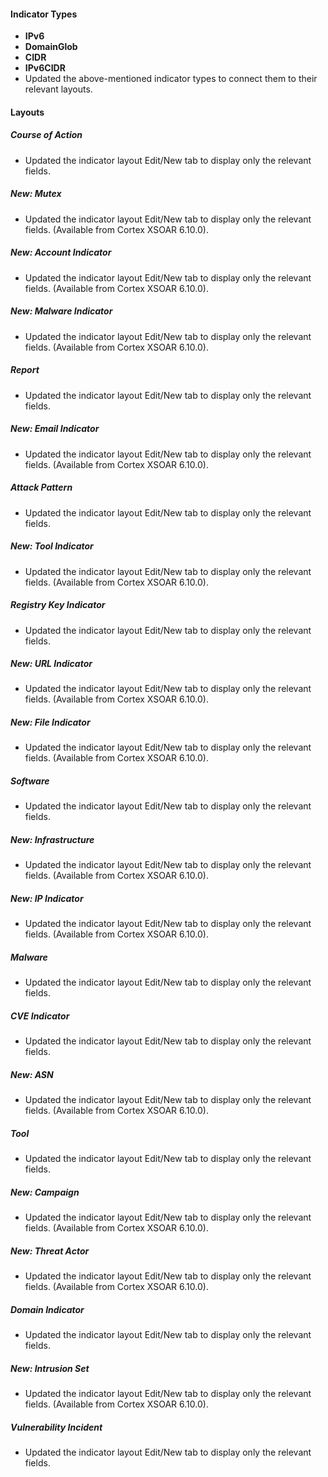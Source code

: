 
#### Indicator Types

- **IPv6**
- **DomainGlob**
- **CIDR**
- **IPv6CIDR**
- Updated the above-mentioned indicator types to connect them to their relevant layouts.

#### Layouts

##### Course of Action

- Updated the indicator layout Edit/New tab to display only the relevant fields.
##### New: Mutex

- Updated the indicator layout Edit/New tab to display only the relevant fields. (Available from Cortex XSOAR 6.10.0).
##### New: Account Indicator

- Updated the indicator layout Edit/New tab to display only the relevant fields. (Available from Cortex XSOAR 6.10.0).
##### New: Malware Indicator

- Updated the indicator layout Edit/New tab to display only the relevant fields. (Available from Cortex XSOAR 6.10.0).
##### Report

- Updated the indicator layout Edit/New tab to display only the relevant fields.
##### New: Email Indicator

- Updated the indicator layout Edit/New tab to display only the relevant fields. (Available from Cortex XSOAR 6.10.0).
##### Attack Pattern

- Updated the indicator layout Edit/New tab to display only the relevant fields.
##### New: Tool Indicator

- Updated the indicator layout Edit/New tab to display only the relevant fields. (Available from Cortex XSOAR 6.10.0).
##### Registry Key Indicator

- Updated the indicator layout Edit/New tab to display only the relevant fields.
##### New: URL Indicator

- Updated the indicator layout Edit/New tab to display only the relevant fields. (Available from Cortex XSOAR 6.10.0).
##### New: File Indicator

- Updated the indicator layout Edit/New tab to display only the relevant fields. (Available from Cortex XSOAR 6.10.0).
##### Software

- Updated the indicator layout Edit/New tab to display only the relevant fields.
##### New: Infrastructure

- Updated the indicator layout Edit/New tab to display only the relevant fields. (Available from Cortex XSOAR 6.10.0).
##### New: IP Indicator

- Updated the indicator layout Edit/New tab to display only the relevant fields. (Available from Cortex XSOAR 6.10.0).
##### Malware

- Updated the indicator layout Edit/New tab to display only the relevant fields.
##### CVE Indicator

- Updated the indicator layout Edit/New tab to display only the relevant fields.
##### New: ASN

- Updated the indicator layout Edit/New tab to display only the relevant fields. (Available from Cortex XSOAR 6.10.0).
##### Tool

- Updated the indicator layout Edit/New tab to display only the relevant fields.
##### New: Campaign

- Updated the indicator layout Edit/New tab to display only the relevant fields. (Available from Cortex XSOAR 6.10.0).
##### New: Threat Actor

- Updated the indicator layout Edit/New tab to display only the relevant fields. (Available from Cortex XSOAR 6.10.0).
##### Domain Indicator

- Updated the indicator layout Edit/New tab to display only the relevant fields.
##### New: Intrusion Set

- Updated the indicator layout Edit/New tab to display only the relevant fields. (Available from Cortex XSOAR 6.10.0).
##### Vulnerability Incident

- Updated the indicator layout Edit/New tab to display only the relevant fields.
